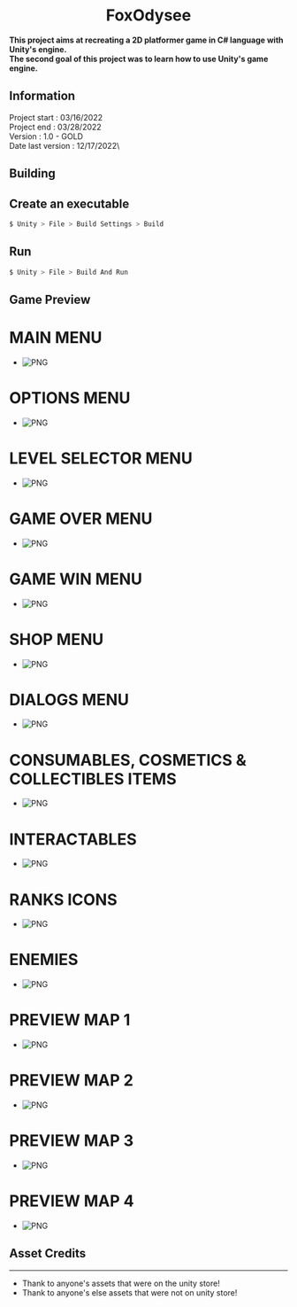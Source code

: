 <div align="center">

# FoxOdysee
</div>

**This project aims at recreating a 2D platformer game in C# language with Unity's engine.**<br/>
**The second goal of this project was to learn how to use Unity's game engine.**

## Information
Project start : 03/16/2022\
Project end : 03/28/2022\
Version : 1.0 - GOLD\
Date last version : 12/17/2022\

## Building
## Create an executable
```sh
$ Unity > File > Build Settings > Build
```
## Run
```sh
$ Unity > File > Build And Run
```
## Game Preview
# MAIN MENU
- ![PNG](./Showcase/menu.png)
# OPTIONS MENU
- ![PNG](./Showcase/options.png)
# LEVEL SELECTOR MENU
- ![PNG](./Showcase/levelSelector.png)

# GAME OVER MENU
- ![PNG](./Showcase/gameOver.png)
# GAME WIN MENU
- ![PNG](./Showcase/gameWin.png)
# SHOP MENU
- ![PNG](./Showcase/shopMenu.png)

# DIALOGS MENU
- ![PNG](./Showcase/dialogs.png)

# CONSUMABLES, COSMETICS & COLLECTIBLES ITEMS
- ![PNG](./Showcase/consumables.png)
# INTERACTABLES
- ![PNG](./Showcase/interactables.png)
# RANKS ICONS
- ![PNG](./Showcase/ranks.png)
# ENEMIES
- ![PNG](./Showcase/enemies.png)

# PREVIEW MAP 1
- ![PNG](./Showcase/mapOne.png)
# PREVIEW MAP 2
- ![PNG](./Showcase/mapTwo.png)
# PREVIEW MAP 3
- ![PNG](./Showcase/mapThree.png)
# PREVIEW MAP 4
- ![PNG](./Showcase/mapFour.png)

## Asset Credits
---------------
- Thank to anyone's assets that were on the unity store!
- Thank to anyone's else assets that were not on unity store!
